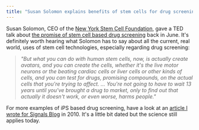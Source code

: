 ```yaml
---
title: "Susan Solomon explains benefits of stem cells for drug screening "
---
```




Susan Solomon, CEO of the [New York Stem Cell Foundation](http://nyscf.org/), gave a TED talk about [the promise of stem cell based drug screening](http://www.ted.com/talks/susan_solomon_the_promise_of_research_with_stem_cells.html) back in June. It's definitely worth hearing what Solomon has to say about all the current, real world, uses of stem cell technologies, especially regarding drug screening:



> *"But what you can do with human stem cells, now, is actually create avatars, and you can create the cells, whether it's the live motor neurons or the beating cardiac cells or liver cells or other kinds of cells, and you can test for drugs, promising compounds, on the actual cells that you're trying to affect. ... You're not going to have to wait 13 years until you've brought a drug to market, only to find out that actually it doesn't work, or even worse, harms people."*

For more examples of iPS based drug screening, have a look at an [article I wrote for Signals Blog](http://www.signalsblog.ca/ips-cells-can-help-speed-traditional-drug-development/) in 2010. It's a little bit dated but the science still applies today.
